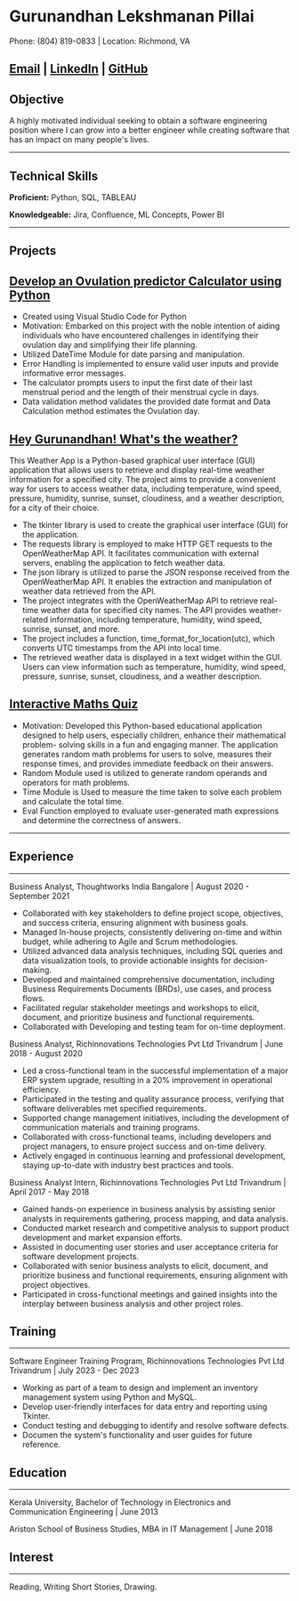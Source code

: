 # Gurunandhan Lekshmanan Pillai

Phone: (804) 819-0833 | Location: Richmond, VA

[Email](mailto:Gurunandhan05@gmail.com) | [LinkedIn](https://www.linkedin.com/in/nandhan-pillai-624a7a293/) | [GitHub](https://github.com/NandhanGPillai)
---

## Objective
A highly motivated individual seeking to obtain a software engineering position where I can grow into a better engineer while creating software that has an impact on many people's lives. 

___
## Technical Skills
**Proficient:** Python, SQL, TABLEAU

**Knowledgeable:** Jira, Confluence, ML Concepts, Power BI

___
## Projects

[Develop an Ovulation predictor Calculator using Python ](https://github.com/NandhanGPillai/Ovulation-Day-Prediction) 
---

* Created using Visual Studio Code for Python
* Motivation: Embarked on this project with the noble intention of aiding individuals who have encountered challenges in identifying their ovulation 
   day and simplifying their life planning.
* Utilized DateTime Module for date parsing and manipulation.
* Error Handling is implemented to ensure valid user inputs and provide informative error messages.
* The calculator prompts users to input the first date of their last menstrual period and the length of their menstrual cycle in days.
* Data validation method validates the provided date format and Data Calculation method estimates the Ovulation day.

[Hey Gurunandhan! What's the weather?](https://github.com/NandhanGPillai/Weather-App)
---

This Weather App is a Python-based graphical user interface (GUI) application that allows users to retrieve and display real-time weather information for a specified city. The project aims to provide a convenient way for users to access weather data, including temperature, wind speed, pressure, humidity, sunrise, sunset, cloudiness, and a weather description, for a city of their choice.
* The tkinter library is used to create the graphical user interface (GUI) for the application.
* The requests library is employed to make HTTP GET requests to the OpenWeatherMap API. It facilitates communication with external servers, enabling 
   the application to fetch weather data.
* The json library is utilized to parse the JSON response received from the OpenWeatherMap API. It enables the extraction and manipulation of weather 
   data retrieved from the API.
* The project integrates with the OpenWeatherMap API to retrieve real-time weather data for specified city names. The API 
   provides weather-related information, including temperature, humidity, wind speed, sunrise, sunset, and more.
* The project includes a function, time_format_for_location(utc), which converts UTC timestamps from the API into local time.
* The retrieved weather data is displayed in a text widget within the GUI. Users can view information such as temperature, humidity, wind speed, 
   pressure, sunrise, sunset, cloudiness, and a weather description.

[Interactive Maths Quiz](https://github.com/NandhanGPillai/Interactive-Maths-Quiz)
---
* Motivation: Developed this Python-based educational application designed to help users, especially children, enhance their mathematical problem- 
   solving skills in a fun and engaging manner. The application generates random math problems for users to solve, measures their response times, and 
   provides immediate feedback on their answers.
* Random Module used is utilized to generate random operands and operators for math problems.
* Time Module is Used to measure the time taken to solve each problem and calculate the total time.
* Eval Function employed to evaluate user-generated math expressions and determine the correctness of answers.
---

## Experience
---

Business Analyst, Thoughtworks India
Bangalore | August 2020 - September 2021

   * Collaborated with key stakeholders to define project scope, objectives, and success criteria, ensuring alignment with business goals.
   * Managed In-house projects, consistently delivering on-time and within budget, while adhering to Agile and Scrum methodologies.
   * Utilized advanced data analysis techniques, including SQL queries and data visualization tools, to provide actionable insights for decision-making.
   * Developed and maintained comprehensive documentation, including Business Requirements Documents (BRDs), use cases, and process flows.
   * Facilitated regular stakeholder meetings and workshops to elicit, document, and prioritize business and functional requirements.
   * Collaborated with Developing and testing team for on-time deployment.

Business Analyst, Richinnovations Technologies Pvt Ltd
Trivandrum | June 2018 - August 2020

   * Led a cross-functional team in the successful implementation of a major ERP system upgrade, resulting in a 20% improvement in operational 
     efficiency.
   * Participated in the testing and quality assurance process, verifying that software deliverables met specified requirements.
   * Supported change management initiatives, including the development of communication materials and training programs.
   * Collaborated with cross-functional teams, including developers and project managers, to ensure project success and on-time delivery.
   * Actively engaged in continuous learning and professional development, staying up-to-date with industry best practices and tools.

Business Analyst Intern, Richinnovations Technologies Pvt Ltd
Trivandrum | April 2017 - May 2018

   * Gained hands-on experience in business analysis by assisting senior analysts in requirements gathering, process mapping, and data analysis.
   * Conducted market research and competitive analysis to support product development and market expansion efforts.
   * Assisted in documenting user stories and user acceptance criteria for software development projects.
   * Collaborated with senior business analysts to elicit, document, and prioritize business and functional requirements, ensuring alignment with 
     project objectives.
   * Participated in cross-functional meetings and gained insights into the interplay between business analysis and other project roles.

 ## Training
 ---
Software Engineer Training Program, Richinnovations Technologies Pvt Ltd
Trivandrum | July 2023 - Dec 2023

   * Working as part of a team to design and implement an inventory management system using Python and MySQL.
   * Develop user-friendly interfaces for data entry and reporting using Tkinter.
   * Conduct testing and debugging to identify and resolve software defects.
   * Documen the system's functionality and user guides for future reference.
 
     
## Education
---

Kerala University, Bachelor of Technology in Electronics and Communication Engineering | June 2013

Ariston School of Business Studies, MBA in IT Management | June 2018

## Interest
---

Reading, Writing Short Stories, Drawing.















